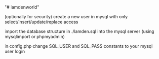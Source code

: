 "# lamdenworld" 

(optionally for security) create a new user in mysql with only select/insert/update/replace access

import the database structure in ./lamden.sql into the mysql server (using mysqlimport or phpmyadmin)

in config.php change SQL_USER and SQL_PASS constants to your mysql user login


